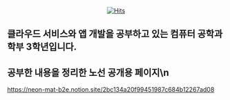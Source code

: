 <div align=center>
	
  [![Hits](https://hits.seeyoufarm.com/api/count/incr/badge.svg?url=https%3A%2F%2Fgithub.com%2Fzzsza)](https://hits.seeyoufarm.com) 
	
  </div>

## 클라우드 서비스와 앱 개발을 공부하고 있는 컴퓨터 공학과 학부 3학년입니다.

## 공부한 내용을 정리한 노선 공개용 페이지\n
https://neon-mat-b2e.notion.site/2bc134a20f99451987c684b12267ad08
